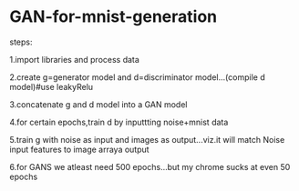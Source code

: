 # GAN-for-mnist-generation
steps:

1.import libraries and process data

2.create g=generator model and d=discriminator model...(compile d model)#use leakyRelu

3.concatenate g and d model into a GAN model

4.for certain epochs,train d by inputtting noise+mnist data

5.train g with noise as input and images as output...viz.it will match Noise input features to image arraya output

6.for GANS we atleast need 500 epochs...but my chrome sucks at even 50 epochs
